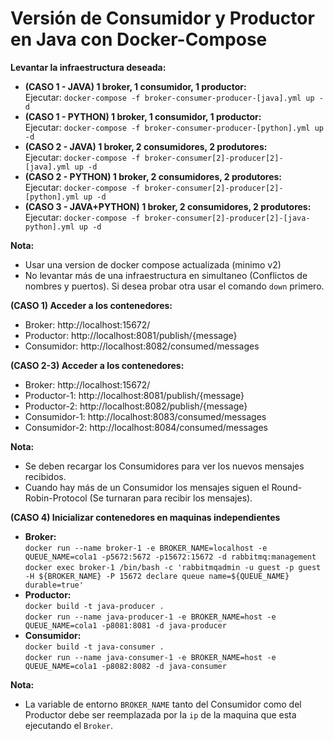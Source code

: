 # Versión de Consumidor y Productor en Java con Docker-Compose

**Levantar la infraestructura deseada:**  
* **(CASO 1 - JAVA) 1 broker, 1 consumidor, 1 productor:**  
  Ejecutar: `docker-compose -f broker-consumer-producer-[java].yml up -d`
* **(CASO 1 - PYTHON) 1 broker, 1 consumidor, 1 productor:**  
  Ejecutar: `docker-compose -f broker-consumer-producer-[python].yml up -d`
* **(CASO 2 - JAVA) 1 broker, 2 consumidores, 2 produtores:**  
  Ejecutar: `docker-compose -f broker-consumer[2]-producer[2]-[java].yml up -d`
* **(CASO 2 - PYTHON) 1 broker, 2 consumidores, 2 produtores:**  
  Ejecutar: `docker-compose -f broker-consumer[2]-producer[2]-[python].yml up -d`
* **(CASO 3 - JAVA+PYTHON) 1 broker, 2 consumidores, 2 produtores:**  
  Ejecutar: `docker-compose -f broker-consumer[2]-producer[2]-[java-python].yml up -d`

**Nota:**  
* Usar una version de docker compose actualizada (minimo v2)
* No levantar más de una infraestructura en simultaneo (Conflictos de nombres y puertos). Si desea probar otra usar el comando `down` primero.

**(CASO 1) Acceder a los contenedores:**  
* Broker: http://localhost:15672/  
* Productor: http://localhost:8081/publish/{message}  
* Consumidor: http://localhost:8082/consumed/messages

**(CASO 2-3) Acceder a los contenedores:**  
* Broker: http://localhost:15672/  
* Productor-1: http://localhost:8081/publish/{message}
* Productor-2: http://localhost:8082/publish/{message}  
* Consumidor-1: http://localhost:8083/consumed/messages
* Consumidor-2: http://localhost:8084/consumed/messages

**Nota:**  
* Se deben recargar los Consumidores para ver los nuevos mensajes recibidos.  
* Cuando hay más de un Consumidor los mensajes siguen el Round-Robin-Protocol (Se turnaran para recibir los mensajes).

**(CASO 4) Inicializar contenedores en maquinas independientes**  
* **Broker:**  
`docker run --name broker-1 -e BROKER_NAME=localhost -e QUEUE_NAME=cola1 -p5672:5672 -p15672:15672 -d rabbitmq:management`  
`docker exec broker-1 /bin/bash -c 'rabbitmqadmin -u guest -p guest -H ${BROKER_NAME} -P 15672 declare queue name=${QUEUE_NAME} durable=true'`  
* **Productor:**  
`docker build -t java-producer .`  
`docker run --name java-producer-1 -e BROKER_NAME=host -e QUEUE_NAME=cola1 -p8081:8081 -d java-producer`  
* **Consumidor:**  
`docker build -t java-consumer .`  
`docker run --name java-consumer-1 -e BROKER_NAME=host -e QUEUE_NAME=cola1 -p8082:8082 -d java-consumer`  

**Nota:**  
* La variable de entorno `BROKER_NAME` tanto del Consumidor como del Productor debe ser reemplazada por la `ip` de la maquina que esta ejecutando el `Broker`.
